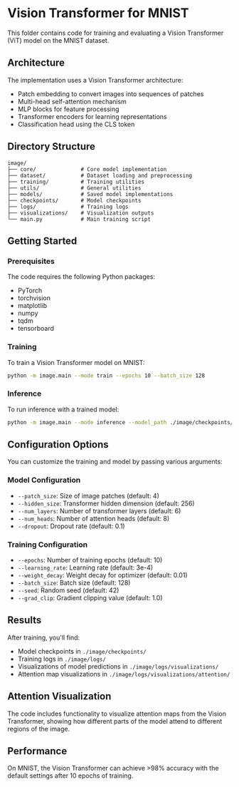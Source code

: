 # Vision Transformer for MNIST

This folder contains code for training and evaluating a Vision Transformer (ViT) model on the MNIST dataset.

## Architecture

The implementation uses a Vision Transformer architecture:
- Patch embedding to convert images into sequences of patches
- Multi-head self-attention mechanism
- MLP blocks for feature processing
- Transformer encoders for learning representations
- Classification head using the CLS token

## Directory Structure

```
image/
├── core/              # Core model implementation
├── dataset/           # Dataset loading and preprocessing
├── training/          # Training utilities
├── utils/             # General utilities
├── models/            # Saved model implementations
├── checkpoints/       # Model checkpoints
├── logs/              # Training logs
├── visualizations/    # Visualization outputs
└── main.py            # Main training script
```

## Getting Started

### Prerequisites

The code requires the following Python packages:
- PyTorch
- torchvision
- matplotlib
- numpy
- tqdm
- tensorboard

### Training

To train a Vision Transformer model on MNIST:

```bash
python -m image.main --mode train --epochs 10 --batch_size 128
```

### Inference

To run inference with a trained model:

```bash
python -m image.main --mode inference --model_path ./image/checkpoints/best_model.pt
```

## Configuration Options

You can customize the training and model by passing various arguments:

### Model Configuration
- `--patch_size`: Size of image patches (default: 4)
- `--hidden_size`: Transformer hidden dimension (default: 256)
- `--num_layers`: Number of transformer layers (default: 6)
- `--num_heads`: Number of attention heads (default: 8)
- `--dropout`: Dropout rate (default: 0.1)

### Training Configuration
- `--epochs`: Number of training epochs (default: 10)
- `--learning_rate`: Learning rate (default: 3e-4)
- `--weight_decay`: Weight decay for optimizer (default: 0.01)
- `--batch_size`: Batch size (default: 128)
- `--seed`: Random seed (default: 42)
- `--grad_clip`: Gradient clipping value (default: 1.0)

## Results

After training, you'll find:
- Model checkpoints in `./image/checkpoints/`
- Training logs in `./image/logs/`
- Visualizations of model predictions in `./image/logs/visualizations/`
- Attention map visualizations in `./image/logs/visualizations/attention/`

## Attention Visualization

The code includes functionality to visualize attention maps from the Vision Transformer, showing how different parts of the model attend to different regions of the image.

## Performance

On MNIST, the Vision Transformer can achieve >98% accuracy with the default settings after 10 epochs of training. 